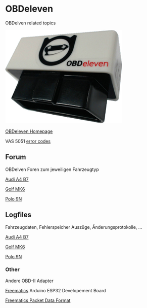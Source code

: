 # OBDeleven
OBDelven related topics

![ODBelevenAdapter](/OBDeleven.png)

[OBDeleven Homepage](http://www.obdeleven.de/)

VAS 5051 [error codes](vas-5051-error-codes.pdf)

## Forum

OBDelven Foren zum jeweiligen Fahrzeugtyp

[Audi A4 B7](http://forum.obdeleven.com/board/66/b7-8e)

[Golf MK6](http://forum.obdeleven.com/board/80/mk6)

[Polo 9N](http://forum.obdeleven.com/board/124/9n)

## Logfiles

Fahrzeugdaten, Fehlerspeicher Auszüge, Änderungsprotokolle, ...

[Audi A4 B7](/Audi%20A4%20B7/readme.md)

[Golf MK6](/Golf%20MK6/readme.md)

[Polo 9N](/Polo%209N/readme.md)


### Other

Andere OBD-II Adapter

[Freematics](https://freematics.com/pages/products/freematics-one-plus/guide/) Arduino ESP32 Developement Board

[Freematics Packet Data Format](https://freematics.com/pages/hub/freematics-data-logging-format/)

